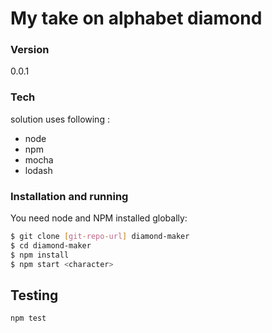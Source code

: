 # My take on alphabet diamond



### Version
0.0.1

### Tech

solution uses following :

* node
* npm
* mocha
* lodash

### Installation and running

You need node and NPM installed globally:

```sh
$ git clone [git-repo-url] diamond-maker
$ cd diamond-maker
$ npm install
$ npm start <character>

```
## Testing
```
npm test
